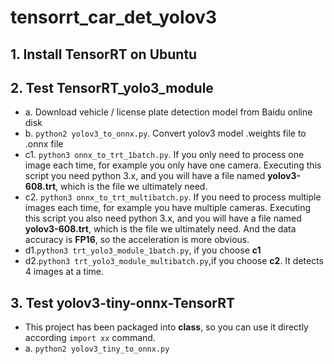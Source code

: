 # tensorrt_car_det_yolov3
## 1. Install TensorRT on Ubuntu
## 2. Test TensorRT_yolo3_module
- a. Download vehicle / license plate detection model from Baidu online disk
- b. `python2 yolov3_to_onnx.py`. Convert yolov3 model .weights file to .onnx file
- c1. `python3 onnx_to_trt_1batch.py`. If you only need to process one image each time, for example you only have one camera. Executing this script you need python 3.x, and you will have a file named **yolov3-608.trt**, which is the file we ultimately need.
- c2. `python3 onnx_to_trt_multibatch.py`. If you need to process multiple images each time, for example you have multiple cameras. Executing this script you also need python 3.x, and you will have a file named **yolov3-608.trt**, which is the file we ultimately need. And the data accuracy is **FP16**, so the acceleration is more obvious.
- d1.`python3 trt_yolo3_module_1batch.py`, if you choose **c1**
- d2.`python3 trt_yolo3_module_multibatch.py`,if you choose **c2**. It detects 4 images at a time.
## 3. Test yolov3-tiny-onnx-TensorRT
- This project has been packaged into **class**, so you can use it directly according `import xx` command.
- a. `python2 yolov3_tiny_to_onnx.py`